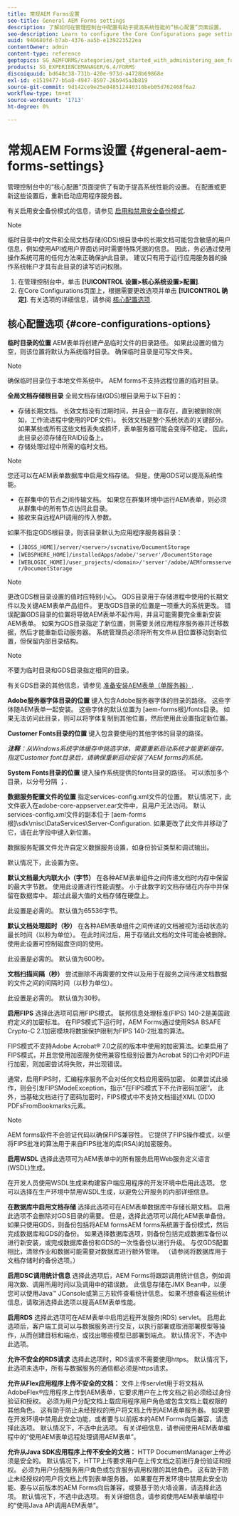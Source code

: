 ```yaml
---
title: 常规AEM Forms设置
seo-title: General AEM Forms settings
description: 了解如何在管理控制台中配置有助于提高系统性能的“核心配置”页面设置。
seo-description: Learn to configure the Core Configurations page settings in administration console that can help improve system performance.
uuid: 940680fd-b7ab-4376-aa5b-e139223522ea
contentOwner: admin
content-type: reference
geptopics: SG_AEMFORMS/categories/get_started_with_administering_aem_forms_on_jee
products: SG_EXPERIENCEMANAGER/6.4/FORMS
discoiquuid: bd648c38-731b-420e-973d-a4728b69868e
exl-id: e1519477-b5a8-4947-8597-26b945a3b819
source-git-commit: 9d142ce9e25e048512440310beb05d762468f6a2
workflow-type: tm+mt
source-wordcount: '1713'
ht-degree: 0%

---
```


# 常规AEM Forms设置 {#general-aem-forms-settings}

管理控制台中的“核心配置”页面提供了有助于提高系统性能的设置。 在配置或更新这些设置后，重新启动应用程序服务器。

有关启用安全备份模式的信息，请参见 [启用和禁用安全备份模式](/help/forms/using/admin-help/enabling-disabling-safe-backup-mode.md#enabling-and-disabling-safe-backup-mode).


>[!NOTE]
>
>临时目录中的文件和全局文档存储(GDS)根目录中的长期文档可能包含敏感的用户信息，例如使用API或用户界面访问时需要特殊凭据的信息。 因此，务必通过使用操作系统可用的任何方法来正确保护此目录。 建议只有用于运行应用服务器的操作系统帐户才具有此目录的读写访问权限。


1. 在管理控制台中，单击 **[!UICONTROL 设置>核心系统设置>配置]**.
1. 在Core Configurations页面上，根据需要更改选项并单击 **[!UICONTROL 确定]**. 有关选项的详细信息，请参阅 [核心配置选项](configure-general-aem-forms-settings.md#core-configurations-options).


## 核心配置选项 {#core-configurations-options}

**临时目录的位置** AEM表单将创建产品临时文件的目录路径。 如果此设置的值为空，则该位置将默认为系统临时目录。 确保临时目录是可写文件夹。

>[!NOTE]
>
>确保临时目录位于本地文件系统中。 AEM forms不支持远程位置的临时目录。

**全局文档存储根目录** 全局文档存储(GDS)根目录用于以下目的：

* 存储长期文档。 长效文档没有过期时间，并且会一直存在，直到被删除(例如，工作流进程中使用的PDF文件)。 长效文档是整个系统状态的关键部分。 如果某些或所有这些文档丢失或损坏，表单服务器可能会变得不稳定。 因此，此目录必须存储在RAID设备上。
* 存储处理过程中所需的临时文档。

>[!NOTE]
>
>您还可以在AEM表单数据库中启用文档存储。 但是，使用GDS可以提高系统性能。

* 在群集中的节点之间传输文档。 如果您在群集环境中运行AEM表单，则必须从群集中的所有节点访问此目录。
* 接收来自远程API调用的传入参数。

如果不指定GDS根目录，则该目录默认为应用程序服务器目录：

* `[JBOSS_HOME]/server/<server>/svcnative/DocumentStorage`
* `[WEBSPHERE_HOME]/installedApps/adobe/'server'/DocumentStorage`
* `[WEBLOGIC_HOME]/user_projects/<domain>/'server'/adobe/AEMformsserver/DocumentStorage`

>[!NOTE]
>
>更改GDS根目录设置的值时应特别小心。 GDS目录用于存储进程中使用的长期文件以及关键AEM表单产品组件。 更改GDS目录的位置是一项重大的系统更改。 错误配置GDS目录的位置将导致AEM表单不起作用，并且可能需要完全重新安装AEM表单。 如果为GDS目录指定了新位置，则需要关闭应用程序服务器并迁移数据，然后才能重新启动服务器。 系统管理员必须将所有文件从旧位置移动到新位置，但保留内部目录结构。

>[!NOTE]
>
>不要为临时目录和GDS目录指定相同的目录。

有关GDS目录的其他信息，请参见 [准备安装AEM表单（单服务器）](https://www.adobe.com/go/learn_aemforms_prepareInstallsingle_63).

**Adobe服务器字体目录的位置** 键入包含Adobe服务器字体的目录的路径。 这些字体随AEM表单一起安装。 这些字体的默认位置为 [aem-forms根]/fonts目录。 如果无法访问此目录，则可以将字体复制到其他位置，然后使用此设置指定新位置。

**Customer Fonts目录的位置** 键入包含要使用的其他字体的目录的路径。

***注释&#x200B;**：从Windows系统字体缓存中挑选字体，需要重新启动系统才能更新缓存。 指定Customer font目录后，请确保重新启动安装了AEM forms的系统。*

**System Fonts目录的位置** 键入操作系统提供的fonts目录的路径。 可以添加多个目录，以分号分隔 **；**.

**数据服务配置文件的位置** 指定services-config.xml文件的位置。 默认情况下，此文件嵌入在adobe-core-appserver.ear文件中，且用户无法访问。 默认services-config.xml文件的副本位于 [aem-forms根]\sdk\misc\DataServices\Server-Configuration. 如果更改了此文件并移动了它，请在此字段中键入新位置。

数据服务配置文件允许自定义数据服务设置，如身份验证类型和调试输出。

默认情况下，此设置为空。

**默认文档最大内联大小（字节）** 在各种AEM表单组件之间传递文档时内存中保留的最大字节数。 使用此设置进行性能调整。 小于此数字的文档存储在内存中并保留在数据库中。 超过此最大值的文档存储在硬盘上。

此设置是必需的。 默认值为65536字节。

**默认文档处理超时（秒）** 在各种AEM表单组件之间传递的文档被视为活动状态的最长时间（以秒为单位）。 在此时间过后，用于存储此文档的文件可能会被删除。 使用此设置可控制磁盘空间的使用。

此设置是必需的。 默认值为600秒。

**文档扫描间隔（秒）** 尝试删除不再需要的文件以及用于在服务之间传递文档数据的文件之间的间隔时间（以秒为单位）。

此设置是必需的。 默认值为30秒。

**启用FIPS** 选择此选项可启用FIPS模式。 联邦信息处理标准(FIPS) 140-2是美国政府定义的加密标准。 在FIPS模式下运行时，AEM Forms通过使用RSA BSAFE Crypto-C 2.1加密模块将数据保护限制为FIPS 140-2批准的算法。

FIPS模式不支持Adobe Acrobat® 7.0之前的版本中使用的加密算法。如果启用了FIPS模式，并且您使用加密服务使用兼容性级别设置为Acrobat 5的口令对PDF进行加密，则加密尝试将失败，并出现错误。

通常，启用FIPS时，汇编程序服务不会对任何文档应用密码加密。 如果尝试此操作，则会引发FIPSModeException，指示“在FIPS模式下不允许密码加密”。 此外，当基础文档进行了密码加密时，FIPS模式中不支持文档描述XML (DDX) PDFsFromBookmarks元素。

>[!NOTE]
>
>AEM forms软件不会验证代码以确保FIPS兼容性。 它提供了FIPS操作模式，以便将FIPS批准的算法用于来自FIPS批准的库(RSA)的加密服务。

**启用WSDL** 选择此选项可为AEM表单中的所有服务启用Web服务定义语言(WSDL)生成。

在开发人员使用WSDL生成来构建客户端应用程序的开发环境中启用此选项。 您可以选择在生产环境中禁用WSDL生成，以避免公开服务的内部详细信息。

**在数据库中启用文档存储** 选择此选项可在AEM表单数据库中存储长期文档。 启用此选项不会删除对GDS目录的需要。 但是，选择此选项可以简化AEM表单备份。 如果只使用GDS，则备份包括将AEM formsAEM forms系统置于备份模式，然后完成数据库和GDS的备份。 如果选择数据库选项，则备份包括完成数据库备份以进行新安装，或完成数据库备份和GDS的一次性备份以进行升级。 与仅GDS配置相比，清除作业和数据可能需要对数据库进行额外管理。 （请参阅将数据库用于文档存储时的备份选项。）

**启用DSC调用统计信息** 选择此选项后，AEM Forms将跟踪调用统计信息，例如调用次数、调用所用时间以及调用中的错误数。 此信息存储在JMX Bean中，以便您可以使用Java™ JConsole或第三方软件查看统计信息。 如果不想查看这些统计信息，请取消选择此选项以提高AEM表单性能。

**启用RDS** 选择此选项可在AEM表单中启用远程开发服务(RDS) servlet。 启用此选项后，客户端工具可以与数据服务进行交互，以执行部署或取消部署模型等操作，从而创建目标和端点，或找出哪些模型已部署到端点。 默认情况下，不选中此选项。

**允许不安全的RDS请求** 选择此选项时，RDS请求不需要使用https。 默认情况下，此选项未选中，所有与数据服务的通信都必须是https请求。

**允许从Flex应用程序上传不安全的文档：** 文件上传servlet用于将文档从AdobeFlex®应用程序上传到AEM表单，它要求用户在上传文档之前必须经过身份验证和授权。 必须为用户分配文档上载应用程序用户角色或包含文档上载权限的其他角色。 这有助于防止未经授权的用户将文档上传到AEM表单服务器。 如果要在开发环境中禁用此安全功能，或者要与以前版本的AEM Forms向后兼容，请选择此选项。 默认情况下，不选中此选项。 有关详细信息，请参阅使用AEM表单编程中的“使用AEM表单远程处理调用AEM表单”。

**允许从Java SDK应用程序上传不安全的文档：** HTTP DocumentManager上传必须是安全的。 默认情况下，HTTP上传要求用户在上传文档之前进行身份验证和授权。 必须为用户分配服务用户角色或包含服务调用权限的其他角色。 这有助于防止未经授权的用户将文档上传到表单服务器。 如果要在开发环境中禁用此安全功能、要与以前版本的AEM Forms向后兼容，或要基于防火墙设置，请选择此选项。 默认情况下，不选中此选项。 有关详细信息，请参阅使用AEM表单编程中的“使用Java API调用AEM表单”。
